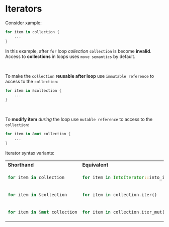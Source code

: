 # Iterators
Consider xample:
```Rust
for item in collection {
    ...
}
```

In this example, after ``for`` loop *collection* ``collection`` is become **invalid**. Access to **collections** in loops uses ``move semantics`` by default.

<br>

To make the ``collection`` **reusable after loop** use ``immutable reference`` to access to the ``collection``:
```Rust
for item in &collection {
    ...
}
```

<br>

To **modify item** *during* the loop use ``mutable reference`` to access to the ``collection``:
```Rust
for item in &mut collection {
    ...
}
```

Iterator syntax variants:
<table>
<tr>
<td><b>Shorthand</b></td>
<td><b>Equivalent</b></td>
<tr>
<tr></tr>
<tr>
<td>

```Rust
for item in collection
```
</td>
<td>

```Rust
for item in IntoIterator::into_iter(collection)
```
</td>
</tr>
<tr></tr>
<tr>
<td>
        
```Rust
for item in &collection
```
</td>
        <td>

```Rust
for item in collection.iter()
```
</td>
</tr>
<tr></tr>
<tr>
<td>

```Rust
for item in &mut collection
```
</td>
<td>

```Rust
for item in collection.iter_mut()
```
</td>
    </tr>
</table>
